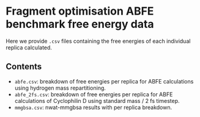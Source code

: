 # Fragment optimisation ABFE benchmark free energy data

Here we provide `.csv` files containing the free energies of each individual
replica calculated.

## Contents

- `abfe.csv`: breakdown of free energies per replica for ABFE calculations using hydrogen mass repartitioning.
- `abfe_2fs.csv`: breakdown of free energies per replica for ABFE calculations of Cyclophilin D using standard mass / 2 fs timestep.
- `mmgbsa.csv`: nwat-mmgbsa results with per replica breakdown.
